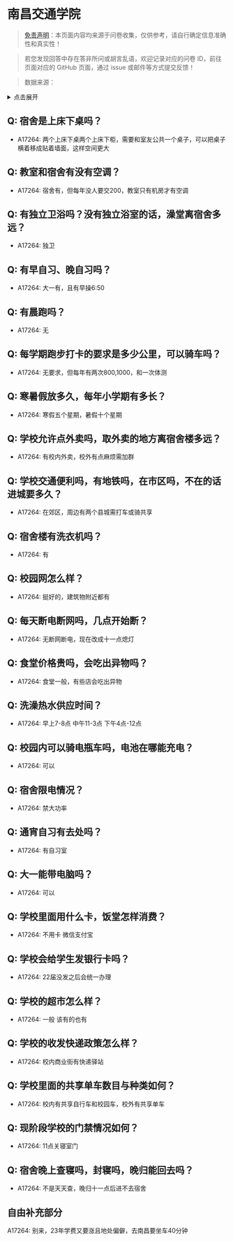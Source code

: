 # 南昌交通学院

> [免责声明](https://colleges.chat/#_3)：本页面内容均来源于问卷收集，仅供参考，请自行确定信息准确性和真实性！

> 若您发现回答中存在答非所问或胡言乱语，欢迎记录对应的问卷 ID，前往页面对应的 GitHub 页面，通过 issue 或邮件等方式提交反馈！

> 数据来源：

<details><summary>点击展开</summary>
<ul>
<li>A17264: 匿名 (2023 年 05 月)</li>
</ul>
</details>

## Q: 宿舍是上床下桌吗？

- A17264: 两个上床下桌两个上床下柜，需要和室友公共一个桌子，可以把桌子横着移成贴着墙面，这样空间更大

## Q: 教室和宿舍有没有空调？

- A17264: 宿舍有，但每年没人要交200，教室只有机房才有空调

## Q: 有独立卫浴吗？没有独立浴室的话，澡堂离宿舍多远？

- A17264: 独卫

## Q: 有早自习、晚自习吗？

- A17264: 大一有，且有早操6:50

## Q: 有晨跑吗？

- A17264: 无

## Q: 每学期跑步打卡的要求是多少公里，可以骑车吗？

- A17264: 无要求，但每年有两次800,1000，和一次体测

## Q: 寒暑假放多久，每年小学期有多长？

- A17264: 寒假五个星期，暑假十个星期

## Q: 学校允许点外卖吗，取外卖的地方离宿舍楼多远？

- A17264: 有校内外卖，校外有点麻烦需加群

## Q: 学校交通便利吗，有地铁吗，在市区吗，不在的话进城要多久？

- A17264: 在郊区，周边有两个县城需打车或骑共享

## Q: 宿舍楼有洗衣机吗？

- A17264: 有

## Q: 校园网怎么样？

- A17264: 挺好的，建筑物附近都有

## Q: 每天断电断网吗，几点开始断？

- A17264: 无断网断电，现在改成十一点熄灯

## Q: 食堂价格贵吗，会吃出异物吗？

- A17264: 食堂一般，有些店会吃出异物

## Q: 洗澡热水供应时间？

- A17264: 早上7-8点 中午11-3点 下午4点-12点

## Q: 校园内可以骑电瓶车吗，电池在哪能充电？

- A17264: 可以

## Q: 宿舍限电情况？

- A17264: 禁大功率

## Q: 通宵自习有去处吗？

- A17264: 有自习室

## Q: 大一能带电脑吗？

- A17264: 可以

## Q: 学校里面用什么卡，饭堂怎样消费？

- A17264: 不用卡 微信支付宝

## Q: 学校会给学生发银行卡吗？

- A17264: 22届没发之后会统一办理

## Q: 学校的超市怎么样？

- A17264: 一般 该有的也有

## Q: 学校的收发快递政策怎么样？

- A17264: 校内商业街有快递驿站

## Q: 学校里面的共享单车数目与种类如何？

- A17264: 校内有共享自行车和校园车，校外有共享单车

## Q: 现阶段学校的门禁情况如何？

- A17264: 11点关寝室门

## Q: 宿舍晚上查寝吗，封寝吗，晚归能回去吗？

- A17264: 不是天天查，晚归十一点后进不去宿舍

## 自由补充部分

A17264: 别来，23年学费又要涨且地处偏僻，去南昌要坐车40分钟
